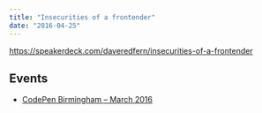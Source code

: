 ```yaml
---
title: "Insecurities of a frontender"
date: "2016-04-25"
---
```


https://speakerdeck.com/daveredfern/insecurities-of-a-frontender

## Events

- [CodePen Birmingham – March 2016](https://nvite.com/CodepenBrum/f415)
